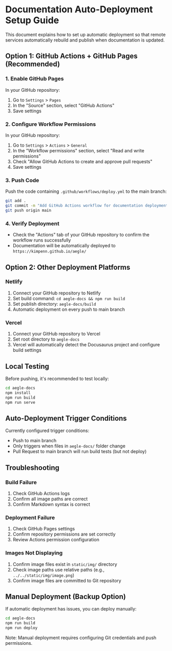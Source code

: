 # Documentation Auto-Deployment Setup Guide

This document explains how to set up automatic deployment so that remote services automatically rebuild and publish when documentation is updated.

## Option 1: GitHub Actions + GitHub Pages (Recommended)

### 1. Enable GitHub Pages

In your GitHub repository:
1. Go to `Settings` > `Pages`
2. In the "Source" section, select "GitHub Actions"
3. Save settings

### 2. Configure Workflow Permissions

In your GitHub repository:
1. Go to `Settings` > `Actions` > `General`
2. In the "Workflow permissions" section, select "Read and write permissions"
3. Check "Allow GitHub Actions to create and approve pull requests"
4. Save settings

### 3. Push Code

Push the code containing `.github/workflows/deploy.yml` to the main branch:

```bash
git add .
git commit -m "Add GitHub Actions workflow for documentation deployment"
git push origin main
```

### 4. Verify Deployment

- Check the "Actions" tab of your GitHub repository to confirm the workflow runs successfully
- Documentation will be automatically deployed to `https://kimpenn.github.io/aegle/`

## Option 2: Other Deployment Platforms

### Netlify
1. Connect your GitHub repository to Netlify
2. Set build command: `cd aegle-docs && npm run build`
3. Set publish directory: `aegle-docs/build`
4. Automatic deployment on every push to main branch

### Vercel
1. Connect your GitHub repository to Vercel
2. Set root directory to `aegle-docs`
3. Vercel will automatically detect the Docusaurus project and configure build settings

## Local Testing

Before pushing, it's recommended to test locally:

```bash
cd aegle-docs
npm install
npm run build
npm run serve
```

## Auto-Deployment Trigger Conditions

Currently configured trigger conditions:
- Push to main branch
- Only triggers when files in `aegle-docs/` folder change
- Pull Request to main branch will run build tests (but not deploy)

## Troubleshooting

### Build Failure
1. Check GitHub Actions logs
2. Confirm all image paths are correct
3. Confirm Markdown syntax is correct

### Deployment Failure
1. Check GitHub Pages settings
2. Confirm repository permissions are set correctly
3. Review Actions permission configuration

### Images Not Displaying
1. Confirm image files exist in `static/img/` directory
2. Check image paths use relative paths (e.g., `../../static/img/image.png`)
3. Confirm image files are committed to Git repository

## Manual Deployment (Backup Option)

If automatic deployment has issues, you can deploy manually:

```bash
cd aegle-docs
npm run build
npm run deploy
```

Note: Manual deployment requires configuring Git credentials and push permissions.
